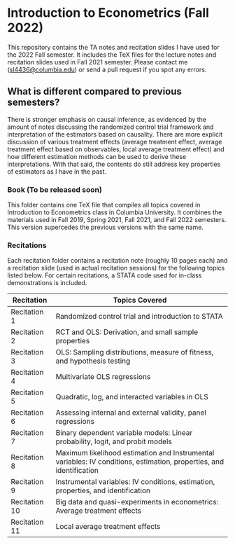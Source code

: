 # Introduction to Econometrics (Fall 2022)
This repository contains the TA notes and recitation slides I have used for the 2022 Fall semester. It includes the TeX files for the lecture notes and recitation slides used in Fall 2021 semester. Please contact me (sl4436@columbia.edu) or send a pull request if you spot any errors.

## What is different compared to previous semesters?
There is stronger emphasis on causal inference, as evidenced by the amount of notes discussing the randomized control trial framework and interpretation of the estimators based on causality. There are more explicit discussion of various treatment effects (average treatment effect, average treatment effect based on observables, local average treatment effect) and how different estimation methods can be used to derive these interpretations. With that said, the contents do still address key properties of estimators as I have in the past. 

### Book (To be released soon)
This folder contains one TeX file that compiles all topics covered in Introduction to Econometrics class in Columbia University. It combines the materials used in Fall 2019, Spring 2021, Fall 2021, and Fall 2022 semesters. This version supercedes the previous versions with the same name. 

### Recitations
Each recitation folder contains a recitation note (roughly 10 pages each) and a recitation slide (used in actual recitation sessions) for the following topics listed below. For certain recitations, a STATA code used for in-class demonstrations is included.

|Recitation    |  Topics Covered  |
|--------------|------------------|
|Recitation 1  |  Randomized control trial and introduction to STATA  |
|Recitation 2  |  RCT and OLS: Derivation, and small sample properties        |
|Recitation 3  |  OLS: Sampling distributions, measure of fitness, and hypothesis testing |
|Recitation 4  |  Multivariate OLS regressions |
|Recitation 5  |  Quadratic, log, and interacted variables in OLS |
|Recitation 6  |  Assessing internal and external validity, panel regressions  |
|Recitation 7  |  Binary dependent variable models: Linear probability, logit, and probit models  |
|Recitation 8  |  Maximum likelihood estimation and Instrumental variables: IV conditions, estimation, properties, and identification |
|Recitation 9  |  Instrumental variables: IV conditions, estimation, properties, and identification |
|Recitation 10 |  Big data and quasi-experiments in econometrics: Average treatment effects |
|Recitation 11 |  Local average treatment effects |
